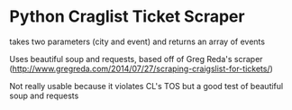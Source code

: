 Python Craglist Ticket Scraper
==========================
takes two parameters (city and event) and returns an array of events

Uses beautiful soup and requests, based off of Greg Reda's scraper
(http://www.gregreda.com/2014/07/27/scraping-craigslist-for-tickets/)

Not really usable because it violates CL's TOS but a good test of beautiful soup and requests
